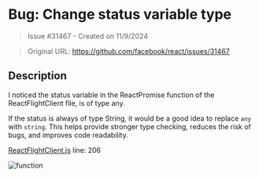 # Bug: Change status variable type

> Issue #31467 - Created on 11/9/2024

> Original URL: https://github.com/facebook/react/issues/31467

## Description

I noticed the status variable in the ReactPromise function of the ReactFlightClient file, is of type any.

If the status is always of type String, it would be a good idea to replace `any` with `string`. This helps provide stronger type checking, reduces the risk of bugs, and improves code readability.

[ReactFlightClient.js](https://github.com/facebook/react/blob/main/packages/react-client/src/ReactFlightClient.js)
line: 206

![function](https://github.com/user-attachments/assets/34d5db34-4d29-4f3b-810f-7518c964a99b)

